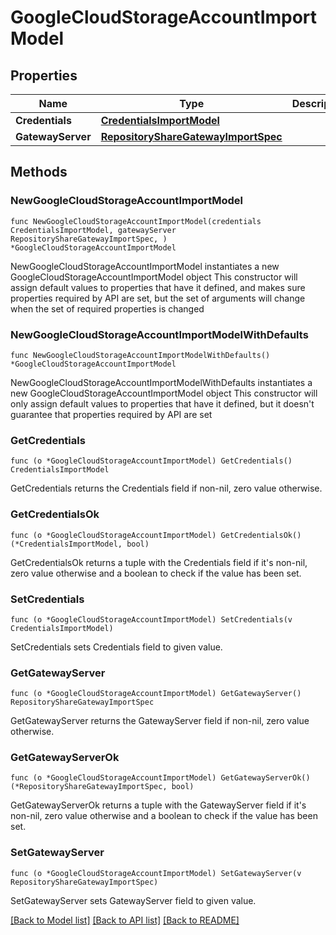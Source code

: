# GoogleCloudStorageAccountImportModel

## Properties

Name | Type | Description | Notes
------------ | ------------- | ------------- | -------------
**Credentials** | [**CredentialsImportModel**](CredentialsImportModel.md) |  | 
**GatewayServer** | [**RepositoryShareGatewayImportSpec**](RepositoryShareGatewayImportSpec.md) |  | 

## Methods

### NewGoogleCloudStorageAccountImportModel

`func NewGoogleCloudStorageAccountImportModel(credentials CredentialsImportModel, gatewayServer RepositoryShareGatewayImportSpec, ) *GoogleCloudStorageAccountImportModel`

NewGoogleCloudStorageAccountImportModel instantiates a new GoogleCloudStorageAccountImportModel object
This constructor will assign default values to properties that have it defined,
and makes sure properties required by API are set, but the set of arguments
will change when the set of required properties is changed

### NewGoogleCloudStorageAccountImportModelWithDefaults

`func NewGoogleCloudStorageAccountImportModelWithDefaults() *GoogleCloudStorageAccountImportModel`

NewGoogleCloudStorageAccountImportModelWithDefaults instantiates a new GoogleCloudStorageAccountImportModel object
This constructor will only assign default values to properties that have it defined,
but it doesn't guarantee that properties required by API are set

### GetCredentials

`func (o *GoogleCloudStorageAccountImportModel) GetCredentials() CredentialsImportModel`

GetCredentials returns the Credentials field if non-nil, zero value otherwise.

### GetCredentialsOk

`func (o *GoogleCloudStorageAccountImportModel) GetCredentialsOk() (*CredentialsImportModel, bool)`

GetCredentialsOk returns a tuple with the Credentials field if it's non-nil, zero value otherwise
and a boolean to check if the value has been set.

### SetCredentials

`func (o *GoogleCloudStorageAccountImportModel) SetCredentials(v CredentialsImportModel)`

SetCredentials sets Credentials field to given value.


### GetGatewayServer

`func (o *GoogleCloudStorageAccountImportModel) GetGatewayServer() RepositoryShareGatewayImportSpec`

GetGatewayServer returns the GatewayServer field if non-nil, zero value otherwise.

### GetGatewayServerOk

`func (o *GoogleCloudStorageAccountImportModel) GetGatewayServerOk() (*RepositoryShareGatewayImportSpec, bool)`

GetGatewayServerOk returns a tuple with the GatewayServer field if it's non-nil, zero value otherwise
and a boolean to check if the value has been set.

### SetGatewayServer

`func (o *GoogleCloudStorageAccountImportModel) SetGatewayServer(v RepositoryShareGatewayImportSpec)`

SetGatewayServer sets GatewayServer field to given value.



[[Back to Model list]](../README.md#documentation-for-models) [[Back to API list]](../README.md#documentation-for-api-endpoints) [[Back to README]](../README.md)



